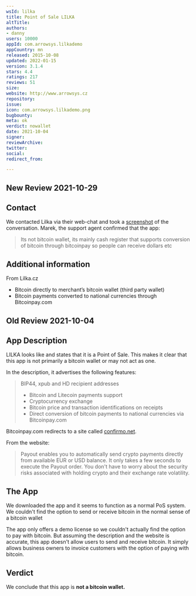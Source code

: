 ```yaml
---
wsId: lilka
title: Point of Sale LILKA
altTitle: 
authors:
- danny
users: 10000
appId: com.arrowsys.lilkademo
appCountry: mn
released: 2015-10-08
updated: 2022-01-15
version: 3.1.4
stars: 4.4
ratings: 217
reviews: 51
size: 
website: http://www.arrowsys.cz
repository: 
issue: 
icon: com.arrowsys.lilkademo.png
bugbounty: 
meta: ok
verdict: nowallet
date: 2021-10-04
signer: 
reviewArchive: 
twitter: 
social: 
redirect_from: 

---
```


## New Review 2021-10-29

## Contact

We contacted Lilka via their web-chat and took a [screenshot](https://twitter.com/BitcoinWalletz/status/1453993651172904961) of the conversation. Marek, the support agent confirmed that the app:

> Its not bitcoin wallet, its mainly cash register that supports conversion of bitcoin through bitcoinpay so people can receive dollars etc 

## Additional information

From Lilka.cz

- Bitcoin directly to merchant’s bitcoin wallet (third party wallet)
- Bitcoin payments converted to national currencies through Bitcoinpay.com

## Old Review 2021-10-04

## App Description

LILKA looks like and states that it is a Point of Sale. This makes it clear that this app is not primarily a bitcoin wallet or may not act as one.

In the description, it advertises the following features:

> BIP44, xpub and HD recipient addresses
> - Bitcoin and Litecoin payments support
> - Cryptocurrency exchange
> - Bitcoin price and transaction identifications on receipts
> - Direct conversion of bitcoin payments to national currencies via Bitcoinpay.com

Bitcoinpay.com redirects to a site called [confirmo.net](https://confirmo.net/).

From the website:

> Payout enables you to automatically send crypto payments directly from available EUR or USD balance. It only takes a few seconds to execute the Payout order. You don't have to worry about the security risks associated with holding crypto and their exchange rate volatility.

## The App

We downloaded the app and it seems to function as a normal PoS system. We couldn't find the option to send or receive bitcoin in the normal sense of a bitcoin wallet

The app only offers a demo license so we couldn't actually find the option to pay with bitcoin. But assuming the description and the website is accurate, this app doesn't allow users to send and receive bitcoin. It simply allows business owners to invoice customers with the option of paying with bitcoin.

## Verdict

We conclude that this app is **not a bitcoin wallet.**
